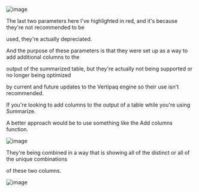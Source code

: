 
![image](https://github.com/liubovkyry/DAX/assets/118057504/a9a99981-266c-4409-97e1-ed1d21ba7603)

The last two parameters here I've highlighted in red, and it's because they're not recommended to be

used, they're actually depreciated.

And the purpose of these parameters is that they were set up as a way to add additional columns to the

output of the summarized table, but they're actually not being supported or no longer being optimized

by current and future updates to the Vertipaq engine so their use isn't recommended.

If you're looking to add columns to the output of a table while you're using Summarize.

A better approach would be to use something like the Add columns function.

![image](https://github.com/liubovkyry/DAX/assets/118057504/0a902988-958f-4f18-8547-95114e00f01d)



They're being combined in a way that is showing all of the distinct or all of the unique combinations

of these two columns.


![image](https://github.com/liubovkyry/DAX/assets/118057504/3f901532-869a-465c-a253-8df5df8bb16a)
